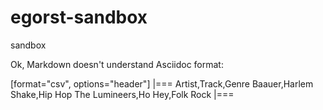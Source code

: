 egorst-sandbox
==============

sandbox

Ok, Markdown doesn't understand Asciidoc format:

[format="csv", options="header"]
|===
Artist,Track,Genre
Baauer,Harlem Shake,Hip Hop
The Lumineers,Ho Hey,Folk Rock
|===
